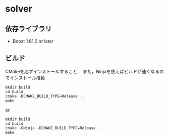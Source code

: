# solver

## 依存ライブラリ

- Boost 1.61.0 or later

## ビルド

CMakeを必ずインストールすること．
また，Ninjaを使えばビルドが速くなるのでインストール推奨

```
mkdir build
cd build
cmake -DCMAKE_BUILD_TYPE=Release ..
make
```

or

```
mkdir build
cd build
cmake -GNinja -DCMAKE_BUILD_TYPE=Release ..
make
```
